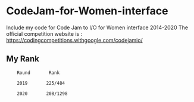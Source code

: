 # CodeJam-for-Women-interface
Include my code for Code Jam to I/O for Women interface 2014-2020
The official competition website is : https://codingcompetitions.withgoogle.com/codejamio/

## My Rank

        Round       Rank

        2019       225/484 

        2020       208/1298
